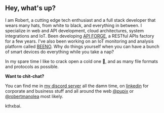 ## Hey, what's up?

I am Robert, a cutting edge tech enthusiast and a full stack developer that wears many hats, from white to black, and everything in between. I specialize in web and API development, cloud architectures, system integrations and IoT. Been developing [API FORGE](https://apiforge.it), a RESTful APIs factory for a few years. I've also been working on an IoT monitoring and analysis platform called [BEENO](https://beeno.it/contact). Why do things yourself when you can have a bunch of smart devices do everything while you take a nap?

In my spare time I like to crack open a cold one 🍺, and as many file formats and protocols as possible.

**Want to chit-chat?**

You can find me in [my discord server](https://discord.gg/HZ9fQeBeZS) all the damn time, on [linkedin](https://www.linkedin.com/in/robert-manolea/) for corporate and business stuff and all around the web [@pupix](https://www.google.com/search?q=%40pupix) or [@robertmanolea](https://www.google.com/search?q=%40robertmanolea) most likely.

kthxbai.
